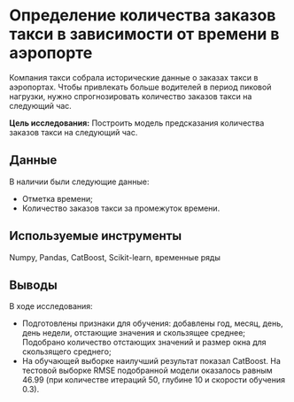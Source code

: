 # Определение количества заказов такси в зависимости от времени в аэропорте
Компания такси собрала исторические данные о заказах такси в аэропортах. Чтобы привлекать больше водителей в период пиковой нагрузки, нужно спрогнозировать количество заказов такси на следующий час.

**Цель исследования:** Построить модель предсказания количества заказов такси на следующий час.
## Данные
В наличии были следующие данные:
- Отметка времени;
- Количество заказов такси за промежуток времени.

## Используемые инструменты
Numpy, Pandas, CatBoost, Scikit-learn, временные ряды

## Выводы
В ходе исследования:
- Подготовлены признаки для обучения: добавлены год, месяц, день, день недели, отстающие значения и скользящее среднее; Подобрано количество отстающих значений и размер окна для скользящего среднего;
- На обучающей выборке наилучший результат показал CatBoost. На тестовой выборке RMSE подобранной модели оказалось равным 46.99 (при количестве итераций 50, глубине 10 и скорости обучения 0.3).
